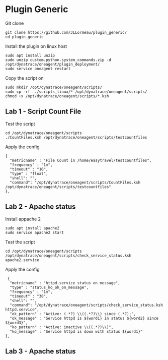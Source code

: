 # Plugin Generic

Git clone

    git clone https://github.com/JLLormeau/plugin_generic/
    cd plugin_generic
   
 
Install the plugin on linux host
   
    sudo apt install unzip
    sudo unzip custom.python.system_commands.zip -d /opt/dynatrace/oneagent/plugin_deployment/
    sudo service oneagent restart

Copy the script on

    sudo mkdir /opt/dynatrace/oneagent/scripts/
    sudo cp -rf  ./scripts_linux/* /opt/dynatrace/oneagent/scripts/
    chmod +x /opt/dynatrace/oneagent/scripts/*.ksh
  

## Lab 1 - Script Count File
Test the script
  
    cd /opt/dynatrace/oneagent/scripts
    ./CountFiles.ksh /opt/dynatrace/oneagent/scripts/testcountfiles
    
Apply the config
  
    {
      "metricname" : "File Count in /home/easytravel/testcountfiles",
      "frequency" : "1m",
      "timeout" : "10",
      "type" : "float",
      "shell": "",
      "command": "/opt/dynatrace/oneagent/scripts/CountFiles.ksh /opt/dynatrace/oneagent/scripts/testcountfiles"
    },
    
    
## Lab 2 - Apache status

Install appache 2 

    sudo apt install apache2
    sudo service apache2 start

Test the script

    cd /opt/dynatrace/oneagent/scripts
    /opt/dynatrace/oneagent/scripts/check_service_status.ksh apache2.service
  
Apply the config

     {
      "metricname" : "httpd.service status on message",
      "type" : "status_ko_ok_on_message",
      "frequency" : "1m",
      "timeout" : "30",
      "shell": "",
      "command": "/opt/dynatrace/oneagent/scripts/check_service_status.ksh httpd.service",
      "ok_pattern" : "Active: (.*?) \\((.*?)\\) since (.*?);",
      "ok_message" : "Service httpd is ${word1} in status ${word2} since ${word3}",
      "ko_pattern" : "Active: inactive \\((.*?)\\)",
      "ko_message" : "Service httpd is down with status ${word1}"
    },

## Lab 3 - Apache status
